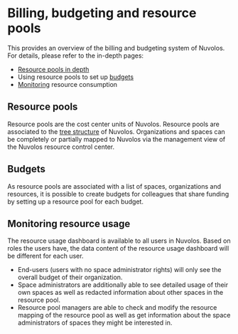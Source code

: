 # Billing, budgeting and resource pools

This provides an overview of the billing and budgeting system of Nuvolos. For details, please refer to the in-depth pages:

* [Resource pools in depth](resource-pools.md)
* Using resource pools to set up [budgets](budgets.md)
* [Monitoring](monitoring-resource-usage.md) resource consumption

## Resource pools

Resource pools are the cost center units of Nuvolos. Resource pools are associated to the [tree structure](../../our-features/data-organization/) of Nuvolos. Organizations and spaces can be completely or partially mapped to Nuvolos via the management view of the Nuvolos resource control center.

## Budgets

As resource pools are associated with a list of spaces, organizations and resources, it is possible to create budgets for colleagues that share funding by setting up a resource pool for each budget. 

## Monitoring resource usage

The resource usage dashboard is available to all users in Nuvolos. Based on roles the users have, the data content of the resource usage dashboard will be different for each user.

* End-users \(users with no space administrator rights\) will only see the overall budget of their organization.
* Space administrators are additionally able to see detailed usage of their own spaces as well as redacted information about other spaces in the resource pool.
* Resource pool managers are able to check and modify the resource mapping of the resource pool as well as get information about the space administrators of spaces they might be interested in.



### 



